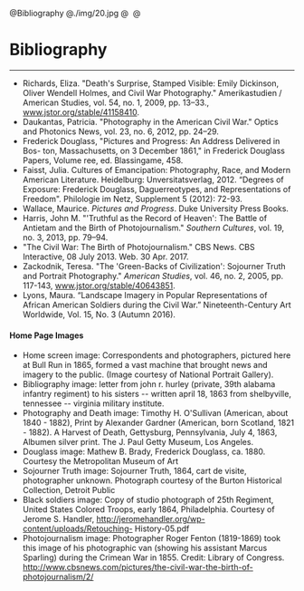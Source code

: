 @Bibliography
@./img/20.jpg
@&nbsp;
@

# Bibliography

***

- Richards, Eliza. "Death's Surprise, Stamped Visible: Emily Dickinson, Oliver Wendell Holmes, and Civil War Photography." Amerikastudien / American Studies, vol. 54, no. 1, 2009, pp. 13–33., www.jstor.org/stable/41158410.
- Daukantas, Patricia. "Photography in the American Civil War." Optics and Photonics News, vol. 23, no. 6, 2012, pp. 24–29.
- Frederick Douglass, "Pictures and Progress: An Address Delivered in Bos- ton, Massachusetts, on 3 December 1861," in Frederick Douglass Papers, Volume  ree, ed. Blassingame, 458.
- Faisst, Julia. Cultures of Emancipation: Photography, Race, and Modern American Literature. Heidelburg: Unversitatsverlag, 2012. “Degrees of Exposure: Frederick Douglass, Daguerreotypes, and Representations of Freedom". Philologie im Netz, Supplement 5 (2012): 72-93.
- Wallace, Maurice. *Pictures and Progress*. Duke University Press Books.
- Harris, John M. "'Truthful as the Record of Heaven': The Battle of Antietam and the Birth of Photojournalism." *Southern Cultures*, vol. 19, no. 3, 2013, pp. 79–94.
- "The Civil War: The Birth of Photojournalism." CBS News. CBS Interactive, 08 July 2013. Web. 30 Apr. 2017.
- Zackodnik, Teresa. "The 'Green-Backs of Civilization': Sojourner Truth and Portrait Photography." *American Studies*, vol. 46, no. 2, 2005, pp. 117-143, www.jstor.org/stable/40643851.
- Lyons, Maura. “Landscape Imagery in Popular Representations of African American Soldiers during the Civil War.” Nineteenth-Century Art Worldwide, Vol. 15, No. 3 (Autumn 2016).

#### Home Page Images
- Home screen image: Correspondents and photographers, pictured here at Bull Run in 1865, formed a vast machine that brought news and imagery to the public. (Image courtesy of National Portrait Gallery).
- Bibliography image: letter from john r. hurley (private, 39th alabama infantry regiment) to his sisters -- written april 18, 1863 from shelbyville, tennessee -- virginia military institute.
- Photography and Death image: Timothy H. O'Sullivan (American, about 1840 - 1882), Print by Alexander Gardner (American, born Scotland, 1821 - 1882). A Harvest of Death, Gettysburg, Pennsylvania, July 4, 1863, Albumen silver print.  The J. Paul Getty Museum, Los Angeles.
- Douglass image: Mathew B. Brady, Frederick Douglass, ca. 1880. Courtesy the Metropolitan Museum of Art
- Sojourner Truth image: Sojourner Truth, 1864, cart de visite, photographer unknown. Photograph courtesy of the Burton Historical Collection, Detroit Public
- Black soldiers image: Copy of studio photograph of 25th Regiment, United States Colored Troops, early 1864, Philadelphia. Courtesy of Jerome S. Handler, http://jeromehandler.org/wp-content/uploads/Retouching- History-05.pdf
- Photojournalism image: Photographer Roger Fenton (1819-1869) took this image of his photographic van (showing his assistant Marcus Sparling) during the Crimean War in 1855. Credit: Library of Congress.  http://www.cbsnews.com/pictures/the-civil-war-the-birth-of-photojournalism/2/

